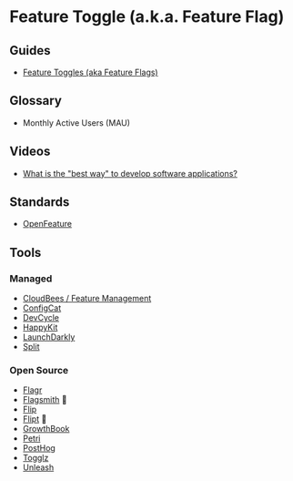 # Feature Toggle (a.k.a. Feature Flag)

<!--
https://youtube.com/watch?v=i6j2hT7ox0c
-->

## Guides

- [Feature Toggles (aka Feature Flags)](https://martinfowler.com/articles/feature-toggles.html)

## Glossary

- Monthly Active Users (MAU)

## Videos

- [What is the "best way" to develop software applications?](https://youtube.com/watch?v=oNmcX6Gozg0)

## Standards

- [OpenFeature](/openfeature.md)

## Tools

### Managed

- [CloudBees / Feature Management](https://cloudbees.com/capabilities/feature-management)
- [ConfigCat](https://configcat.com)
- [DevCycle](https://devcycle.com)
- [HappyKit](https://happykit.dev)
- [LaunchDarkly](https://launchdarkly.com)
- [Split](https://spit.io)

### Open Source

- [Flagr](https://github.com/openflagr/flagr)
- [Flagsmith](/flagsmith.md) 🌟
- [Flip](https://github.com/pda/flip)
- [Flipt](/flipt.md) 🌟
- [GrowthBook](/growthbook.md)
- [Petri](https://github.com/wix-incubator/petri)
- [PostHog](/posthog.md)
- [Togglz](https://github.com/togglz/togglz)
- [Unleash](https://github.com/Unleash/unleash)

<!--
https://github.com/tryabby/abby
https://tesfy.vercel.app
-->

<!--
HappyKit
https://github.com/feliciachang/lay-off-app
-->
